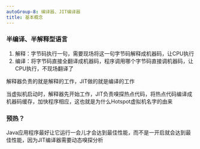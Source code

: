 ```yaml
---
autoGroup-8: 编译器、JIT编译器
title: 基本概念
---
```

### 半编译、半解释型语言
1. 解释：字节码执行一句，需要现场将这一句字节码解释成机器码，让CPU执行
2. 编译：将字节码直接全翻译成机器码，程序调用哪个字节码直接调机器码，让CPU执行，不现场翻译了

解释器负责的就是解释的工作，JIT做的就是编译的工作

当虚拟机启动时，解释器先开始工作，JIT负责嗅探热点代码，将热点代码编译成机器码缓存，加快程序相应，这也就是为什么Hotspot虚拟机名字的由来

### 预热？
Java应用程序最好让它运行一会儿才会达到最佳性能，而不是一开启就会达到最佳性能，因为JIT编译器需要动态嗅探分析